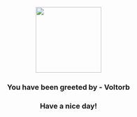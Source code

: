 <p align="center">
            <img src="https://raw.githubusercontent.com/PokeAPI/sprites/master/sprites/pokemon/100.png" width="150" height="150">
          </p>
          <h3 align="center">You have been greeted by - <b>Voltorb</b></h3>
          <h3 align="center">Have a nice day!</h3>
        